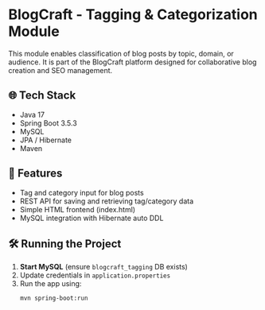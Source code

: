 # BlogCraft - Tagging & Categorization Module

This module enables classification of blog posts by topic, domain, or audience.
It is part of the BlogCraft platform designed for collaborative blog creation and SEO management.

## 🌐 Tech Stack
- Java 17
- Spring Boot 3.5.3
- MySQL
- JPA / Hibernate
- Maven

## 🚀 Features
- Tag and category input for blog posts
- REST API for saving and retrieving tag/category data
- Simple HTML frontend (index.html)
- MySQL integration with Hibernate auto DDL

## 🛠️ Running the Project
1. **Start MySQL** (ensure `blogcraft_tagging` DB exists)
2. Update credentials in `application.properties`
3. Run the app using:
   ```bash
   mvn spring-boot:run
